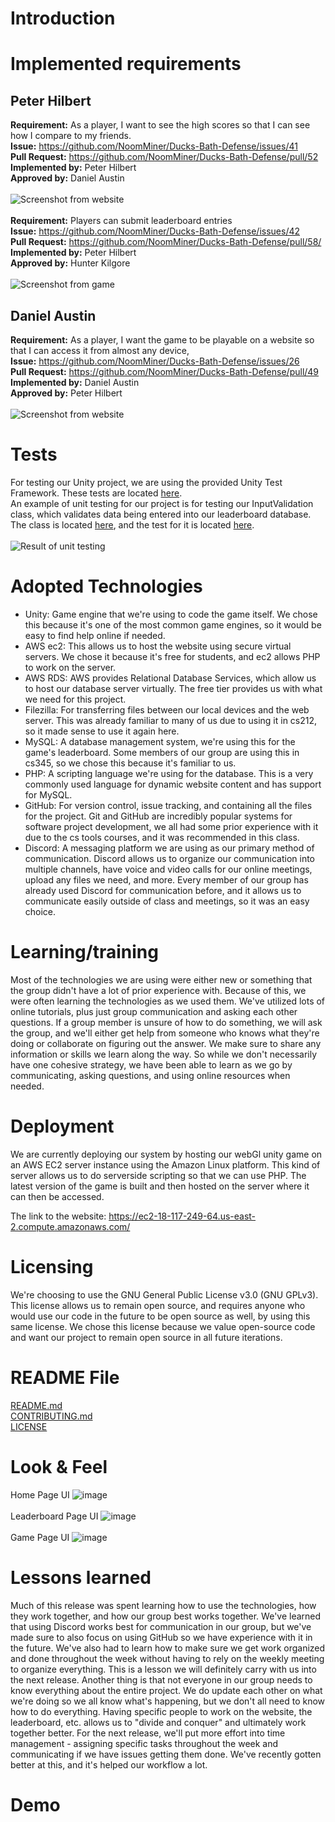 # Introduction

# Implemented requirements
## Peter Hilbert
**Requirement:** As a player, I want to see the high scores so that I can see how I compare to my friends.<br>
**Issue:** https://github.com/NoomMiner/Ducks-Bath-Defense/issues/41<br>
**Pull Request:** https://github.com/NoomMiner/Ducks-Bath-Defense/pull/52<br>
**Implemented by:** Peter Hilbert<br>
**Approved by:** Daniel Austin<br><br>
![Screenshot from website](lbscreenshot.png)
<br><br>
**Requirement:** Players can submit leaderboard entries<br>
**Issue:** https://github.com/NoomMiner/Ducks-Bath-Defense/issues/42<br>
**Pull Request:** https://github.com/NoomMiner/Ducks-Bath-Defense/pull/58/<br>
**Implemented by:** Peter Hilbert<br>
**Approved by:** Hunter Kilgore<br><br>
![Screenshot from game](entryui.png)

## Daniel Austin
**Requirement:** As a player, I want the game to be playable on a website so that I can access it from almost any device,<br>
**Issue:** https://github.com/NoomMiner/Ducks-Bath-Defense/issues/26<br>
**Pull Request:** https://github.com/NoomMiner/Ducks-Bath-Defense/pull/49<br>
**Implemented by:** Daniel Austin<br>
**Approved by:** Peter Hilbert<br><br>
![Screenshot from website](websiteImage.png)

# Tests
For testing our Unity project, we are using the provided Unity Test Framework. These tests are located [here](/Assets/Scripts/Tests).<br>
An example of unit testing for our project is for testing our InputValidation class, which validates data being entered into our leaderboard database.<br>
The class is located [here](/Assets/Scripts/InputValidation.cs), and the test for it is located [here](/Assets/Scripts/Tests/InputValidationTest.cs).<br><br>
![Result of unit testing](image-1.png)


# Adopted Technologies
- Unity: Game engine that we're using to code the game itself. We chose this because it's one of the most common game engines, so it would be easy to find help online if needed.
- AWS ec2: This allows us to host the website using secure virtual servers. We chose it because it's free for students, and ec2 allows PHP to work on the server.
- AWS RDS: AWS provides Relational Database Services, which allow us to host our database server virtually. The free tier provides us with what we need for this project.
- Filezilla: For transferring files between our local devices and the web server. This was already familiar to many of us due to using it in cs212, so it made sense to use it again here.
- MySQL: A database management system, we're using this for the game's leaderboard. Some members of our group are using this in cs345, so we chose this because it's familiar to us.
- PHP: A scripting language we're using for the database. This is a very commonly used language for dynamic website content and has support for MySQL.
- GitHub: For version control, issue tracking, and containing all the files for the project. Git and GitHub are incredibly popular systems for software project development, we all had some prior experience with it due to the cs tools courses, and it was recommended in this class.
- Discord: A messaging platform we are using as our primary method of communication. Discord allows us to organize our communication into multiple channels, have voice and video calls for our online meetings, upload any files we need, and more. Every member of our group has already used Discord for communication before, and it allows us to communicate easily outside of class and meetings, so it was an easy choice.

# Learning/training
Most of the technologies we are using were either new or something that the group didn't have a lot of prior experience with. Because of this, we were often learning the technologies as we used them. We've utilized lots of online tutorials, plus just group communication and asking each other questions. If a group member is unsure of how to do something, we will ask the group, and we'll either get help from someone who knows what they're doing or collaborate on figuring out the answer. We make sure to share any information or skills we learn along the way. So while we don't necessarily have one cohesive strategy, we have been able to learn as we go by communicating, asking questions, and using online resources when needed.

# Deployment
We are currently deploying our system by hosting our webGl unity game on an AWS EC2 server instance using the Amazon Linux platform. This kind of server allows us to do serverside scripting so that we can use PHP. The latest version of the game is built and then hosted on the server where it can then be accessed.

The link to the website: https://ec2-18-117-249-64.us-east-2.compute.amazonaws.com/

# Licensing
We're choosing to use the GNU General Public License v3.0 (GNU GPLv3). This license allows us to remain open source, and requires anyone who would use our code in the future to be open source as well, by using this same license. We chose this license because we value open-source code and want our project to remain open source in all future iterations.

# README File
[README.md](/README.md)<br>
[CONTRIBUTING.md](/CONTRIBUTING.md)<br>
[LICENSE](/LICENSE)
# Look & Feel
Home Page UI
![image](https://github.com/NoomMiner/Ducks-Bath-Defense/assets/145489308/c14cbdcd-2301-4fcb-90ec-934f5cb4194c)
<br>
<br>
Leaderboard Page UI
![image](https://github.com/NoomMiner/Ducks-Bath-Defense/assets/145489308/a5c58b33-0e43-47b1-a919-4e1c66001cf9)
<br>
<br>
Game Page UI
![image](https://github.com/NoomMiner/Ducks-Bath-Defense/assets/145489308/d8c1a5f0-8ec0-4910-92ce-5091c9c09a04)




# Lessons learned
Much of this release was spent learning how to use the technologies, how they work together, and how our group best works together. We've learned that using Discord works best for communication in our group, but we've made sure to also focus on using GitHub so we have experience with it in the future. We've also had to learn how to make sure we get work organized and done throughout the week without having to rely on the weekly meeting to organize everything. This is a lesson we will definitely carry with us into the next release. Another thing is that not everyone in our group needs to know everything about the entire project. We do update each other on what we're doing so we all know what's happening, but we don't all need to know how to do everything. Having specific people to work on the website, the leaderboard, etc. allows us to "divide and conquer" and ultimately work together better. For the next release, we'll put more effort into time management - assigning specific tasks throughout the week and communicating if we have issues getting them done. We've recently gotten better at this, and it's helped our workflow a lot.

# Demo
